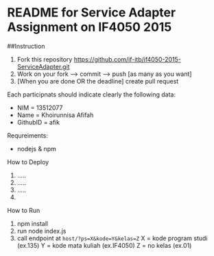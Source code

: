 # README for Service Adapter Assignment on IF4050 2015

##Instruction
1. Fork this repository https://github.com/if-itb/if4050-2015-ServiceAdapter.git
2. Work on your fork --> commit --> push [as many as you want]
3. [When you are done OR the deadline] create pull request  

Each participnats should indicate clearly the following data:
 * NIM      = 13512077
 * Name     = Khoirunnisa Afifah
 * GithubID = afik

Requreiments:
 * nodejs & npm
 
How to Deploy
 1. .....
 2. .....
 3. .....
 4. 
 
How to Run
 1. npm install
 2. run node index.js
 3. call endpoint at `host/?ps=X&kode=Y&kelas=Z`
 	X = kode program studi (ex.135)
 	Y = kode mata kuliah (ex.IF4050)
 	Z = no kelas (ex.01)
 
